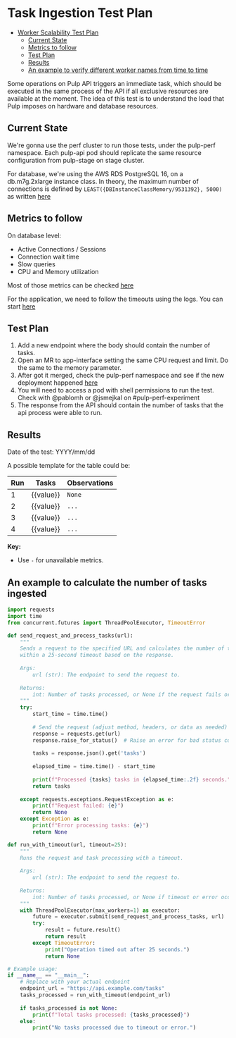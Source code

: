 # Task Ingestion Test Plan

<!--toc:start-->
- [Worker Scalability Test Plan](#worker-scalability-test-plan)
  - [Current State](#current-state)
  - [Metrics to follow](#metrics-to-follow)
  - [Test Plan](#test-plan)
  - [Results](#results)
  - [An example to verify different worker names from time to time](#an-example-to-verify-different-worker-names-from-time-to-time)
<!--toc:end-->

Some operations on Pulp API triggers an immediate task, which should be executed in the
same process of the API if all exclusive resources are available at the moment. The idea 
of this test is to understand the load that Pulp imposes on hardware and database resources.

## Current State
We're gonna use the perf cluster to run those tests, under the pulp-perf namespace.
Each pulp-api pod should replicate the same resource configuration from pulp-stage 
on stage cluster.

For database, we're using the AWS RDS PostgreSQL 16, on a db.m7g.2xlarge instance class.
In theory, the maximum number of connections is defined by `LEAST({DBInstanceClassMemory/9531392}, 5000)`
as written [here](https://docs.aws.amazon.com/AmazonRDS/latest/UserGuide/CHAP_Limits.html#RDS_Limits.MaxConnections)

## Metrics to follow
On database level:
- Active Connections / Sessions
- Connection wait time
- Slow queries
- CPU and Memory utilization

Most of those metrics can be checked [here](https://us-east-1.console.aws.amazon.com/rds/home?region=us-east-1#database:id=pulp-prod;is-cluster=false)

For the application, we need to follow the timeouts using the logs.
You can start [here](https://grafana.app-sre.devshift.net/explore?schemaVersion=1&panes=%7B%22vse%22%3A%7B%22datasource%22%3A%22P1A97A9592CB7F392%22%2C%22queries%22%3A%5B%7B%22id%22%3A%22%22%2C%22region%22%3A%22us-east-1%22%2C%22namespace%22%3A%22%22%2C%22refId%22%3A%22A%22%2C%22queryMode%22%3A%22Logs%22%2C%22expression%22%3A%22fields+%40logStream%2C+%40message%2C++kubernetes.namespace_name+%7C+filter+%40logStream+like+%2Fpulp-stage_pulp-%28worker%7Capi%7Ccontent%29%2F%5Cn%5Cn%5Cn%5Cn%22%2C%22statsGroups%22%3A%5B%5D%2C%22datasource%22%3A%7B%22type%22%3A%22cloudwatch%22%2C%22uid%22%3A%22P1A97A9592CB7F392%22%7D%2C%22logGroups%22%3A%5B%7B%22arn%22%3A%22arn%3Aaws%3Alogs%3Aus-east-1%3A744086762512%3Alog-group%3Acrcs02ue1.pulp-stage%3A*%22%2C%22name%22%3A%22crcs02ue1.pulp-stage%22%2C%22accountId%22%3A%22744086762512%22%7D%5D%7D%5D%2C%22range%22%3A%7B%22from%22%3A%22now-30m%22%2C%22to%22%3A%22now%22%7D%7D%7D&orgId=1)

## Test Plan

1. Add a new endpoint where the body should contain the number of tasks.
2. Open an MR to app-interface setting the same CPU request and limit. Do the same to the memory parameter.
3. After got it merged, check the pulp-perf namespace and see if the new deployment happened [here](https://console-openshift-console.apps.rhperfcluster.ptjz.p1.openshiftapps.com/k8s/ns/pulp-perf/apps~v1~Deployment)
4. You will need to access a pod with shell permissions to run the test. Check with @pablomh or @jsmejkal on #pulp-perf-experiment
5. The response from the API should contain the number of tasks that the api process were able to run.


## Results
Date of the test: YYYY/mm/dd

A possible template for the table could be:

| Run            | Tasks           | Observations          |
|----------------|-----------------|-----------------------|
| 1              | {{value}}       | `None`                |
| 2              | {{value}}       | `...`                 |
| 3              | {{value}}       | `...`                 |
| 4              | {{value}}       | `...`                 |

**Key:**
- Use `-` for unavailable metrics.

## An example to calculate the number of tasks ingested
```python
import requests
import time
from concurrent.futures import ThreadPoolExecutor, TimeoutError

def send_request_and_process_tasks(url):
    """
    Sends a request to the specified URL and calculates the number of tasks processed
    within a 25-second timeout based on the response.
    
    Args:
        url (str): The endpoint to send the request to.
    
    Returns:
        int: Number of tasks processed, or None if the request fails or times out.
    """
    try:
        start_time = time.time()
        
        # Send the request (adjust method, headers, or data as needed)
        response = requests.get(url)
        response.raise_for_status()  # Raise an error for bad status codes
        
        tasks = response.json().get('tasks')
        
        elapsed_time = time.time() - start_time
        
        print(f"Processed {tasks} tasks in {elapsed_time:.2f} seconds.")
        return tasks
    
    except requests.exceptions.RequestException as e:
        print(f"Request failed: {e}")
        return None
    except Exception as e:
        print(f"Error processing tasks: {e}")
        return None

def run_with_timeout(url, timeout=25):
    """
    Runs the request and task processing with a timeout.
    
    Args:
        url (str): The endpoint to send the request to.
    
    Returns:
        int: Number of tasks processed, or None if timeout or error occurs.
    """
    with ThreadPoolExecutor(max_workers=1) as executor:
        future = executor.submit(send_request_and_process_tasks, url)
        try:
            result = future.result()
            return result
        except TimeoutError:
            print("Operation timed out after 25 seconds.")
            return None

# Example usage:
if __name__ == "__main__":
    # Replace with your actual endpoint
    endpoint_url = "https://api.example.com/tasks"
    tasks_processed = run_with_timeout(endpoint_url)
    
    if tasks_processed is not None:
        print(f"Total tasks processed: {tasks_processed}")
    else:
        print("No tasks processed due to timeout or error.")
```
